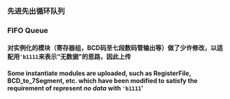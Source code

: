 ### 先进先出循环队列
### FIFO Queue

#### 对实例化的模块（寄存器组，BCD码至七段数码管输出等）做了少许修改，以适配用`'b1111`来表示“无数据”的思路，因此上传
#### Some instantiate modules are uploaded, such as RegisterFile, BCD\_to\_7Segment, etc. which have been modified to satisfy the requirement of represent *no data* with `'b1111`'